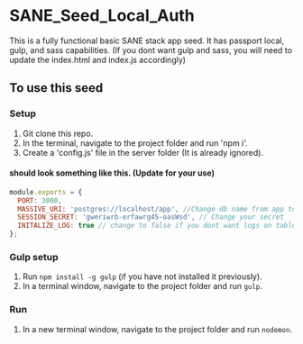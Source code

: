 # SANE_Seed_Local_Auth
This is a fully functional basic SANE stack app seed. It has passport local, gulp, and sass capabilities. (If you dont want gulp and sass, you will need to update the index.html and index.js accordingly)

## To use this seed

### Setup
1. Git clone this repo.
2. In the terminal, navigate to the project folder and run 'npm i'.
3. Create a 'config.js' file in the server folder (It is already ignored).

#### should look something like this. (Update for your use)
```javascript
module.exports = {
  PORT: 3000,
  MASSIVE_URI: 'postgres://localhost/app', //Change db name from app to whatever your db name is
  SESSION_SECRET: 'gweriwrb-erfawrg45-oasWsd', // Change your secret
  INITALIZE_LOG: true // change to false if you dont want logs on table initialization.
};
```

### Gulp setup
1. Run `npm install -g gulp` (if you have not installed it previously).
2. In a terminal window, navigate to the project folder and run `gulp`.

### Run
1. In a new terminal window, navigate to the project folder and run `nodemon`.
